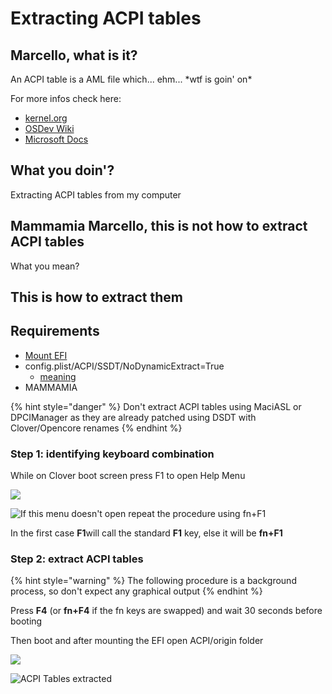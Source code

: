 # Extracting ACPI tables

## Marcello, what is it?

An ACPI table is a AML file which... ehm... \*wtf is goin' on\*

For more infos check here:

* [kernel.org](https://www.kernel.org/doc/html/latest/arm64/acpi_object_usage.html)
* [OSDev Wiki](https://wiki.osdev.org/ACPI)
* [Microsoft Docs](https://docs.microsoft.com/en-us/windows-hardware/drivers/bringup/acpi-system-description-tables)

## What you doin'?

Extracting ACPI tables from my computer

## Mammamia Marcello, this is not how to extract ACPI tables

What you mean?

## This is how to extract them

## Requirements

* [Mount EFI](mount-efi.md)
* config.plist/ACPI/SSDT/NoDynamicExtract=True
  * [meaning](../../introduction/conventions.md)
* MAMMAMIA

{% hint style="danger" %}
Don't extract ACPI tables using MaciASL or DPCIManager as they are already patched using DSDT with Clover/Opencore renames
{% endhint %}

### Step 1: identifying keyboard combination

While on Clover boot screen press F1 to open Help Menu

![](https://github.com/dreamwhite/mammamia-marcello-vanilla-guides/tree/3e094b2a4c55a47687b1dc786680ba5f3a2a1494/.gitbook/assets/image-54.png)

![If this menu doesn&apos;t open repeat the procedure using fn+F1](https://github.com/dreamwhite/mammamia-marcello-vanilla-guides/tree/3e094b2a4c55a47687b1dc786680ba5f3a2a1494/.gitbook/assets/image-3.png)

In the first case **F1**will call the standard **F1** key, else it will be **fn+F1**

### Step 2: extract ACPI tables

{% hint style="warning" %}
The following procedure is a background process, so don't expect any graphical output
{% endhint %}

Press **F4** \(or **fn+F4** if the fn keys are swapped\) and wait 30 seconds before booting

Then boot and after mounting the EFI open ACPI/origin folder

![](https://github.com/dreamwhite/mammamia-marcello-vanilla-guides/tree/3e094b2a4c55a47687b1dc786680ba5f3a2a1494/.gitbook/assets/image-118.png)

![ACPI Tables extracted](https://github.com/dreamwhite/mammamia-marcello-vanilla-guides/tree/3e094b2a4c55a47687b1dc786680ba5f3a2a1494/.gitbook/assets/image-33.png)

